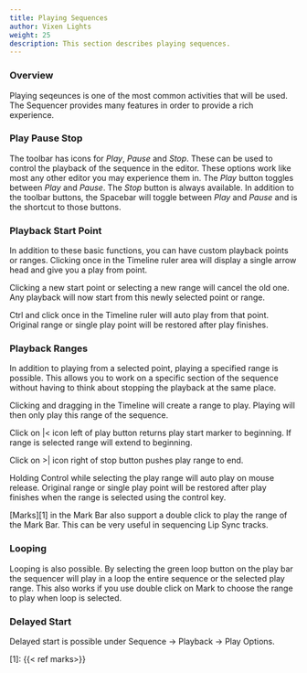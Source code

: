 ```yaml
---
title: Playing Sequences
author: Vixen Lights
weight: 25
description: This section describes playing sequences.
---
```


### Overview

Playing seqeunces is one of the most common activities that will be used. The Sequencer provides many features in order to provide a rich experience.

### Play Pause Stop

The toolbar has icons for *Play*, *Pause* and *Stop*. These can be used to control the playback of the sequence in the editor. These options work like most any other editor you may experience them in. The *Play* button toggles between *Play* and *Pause*. The *Stop* button is always available. In addition to the toolbar buttons, the Spacebar will toggle between *Play* and *Pause* and is the shortcut to those buttons.

### Playback Start Point

In addition to these basic functions, you can have custom playback points or ranges. Clicking once in the Timeline ruler area will display a single arrow head and give you a play from point.

Clicking a new start point or selecting a new range will cancel the old one. Any playback will now start from this newly selected point or range. 

Ctrl and click once in the Timeline ruler will auto play from that point. Original range or single play point will be restored after play finishes.

### Playback Ranges

In addition to playing from a selected point, playing a specified range is possible. This allows you to work on a specific section of the sequence without having to think about stopping the playback at the same place.

Clicking and dragging in the Timeline will create a range to play. Playing will then only play this range of the sequence.

Click on |< icon left of play button returns play start marker to beginning. If range is selected range will extend to beginning. 

Click on >| icon right of stop button pushes play range to end.

Holding Control while selecting the play range will auto play on mouse release. Original range or single play point will be restored after play finishes when the range is selected using the control key.

[Marks][1] in the Mark Bar also support a double click to play the range of the Mark Bar. This can be very useful in sequencing Lip Sync tracks.

### Looping

Looping is also possible. By selecting the green loop button on the play bar the sequencer will play in a loop the entire sequence or the selected play range. This also works if you use double click on Mark to choose the range to play when loop is selected.

### Delayed Start

Delayed start is possible under Sequence -> Playback -> Play Options.

[1]: {{< ref marks>}}
